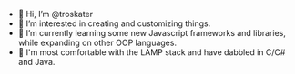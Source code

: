 - 👋 Hi, I’m @troskater
- 👀 I’m interested in creating and customizing things.
- 🌱 I’m currently learning some new Javascript frameworks and libraries, while expanding on other OOP languages.
- 🧠 I'm most comfortable with the LAMP stack and have dabbled in C/C# and Java.

<!---
troskater/troskater is a ✨ special ✨ repository because its `README.md` (this file) appears on your GitHub profile.
You can click the Preview link to take a look at your changes.
--->
